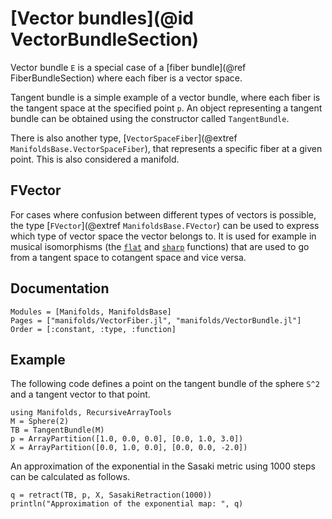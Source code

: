 # [Vector bundles](@id VectorBundleSection)

Vector bundle ``E`` is a special case of a [fiber bundle](@ref FiberBundleSection) where each fiber is a vector space.

Tangent bundle is a simple example of a vector bundle, where each fiber is the tangent space at the specified point ``p``.
An object representing a tangent bundle can be obtained using the constructor called `TangentBundle`.

There is also another type, [`VectorSpaceFiber`](@extref `ManifoldsBase.VectorSpaceFiber`), that represents a specific fiber at a given point.
This is also considered a manifold.

## FVector

For cases where confusion between different types of vectors is possible, the type [`FVector`](@extref `ManifoldsBase.FVector`) can be used to express which type of vector space the vector belongs to.
It is used for example in musical isomorphisms (the [`flat`](@ref) and [`sharp`](@ref) functions) that are used to go from a tangent space to cotangent space and vice versa.

## Documentation

```@autodocs
Modules = [Manifolds, ManifoldsBase]
Pages = ["manifolds/VectorFiber.jl", "manifolds/VectorBundle.jl"]
Order = [:constant, :type, :function]
```

## Example

The following code defines a point on the tangent bundle of the sphere ``S^2`` and a tangent vector to that point.

```@example tangent-bundle
using Manifolds, RecursiveArrayTools
M = Sphere(2)
TB = TangentBundle(M)
p = ArrayPartition([1.0, 0.0, 0.0], [0.0, 1.0, 3.0])
X = ArrayPartition([0.0, 1.0, 0.0], [0.0, 0.0, -2.0])
```

An approximation of the exponential in the Sasaki metric using 1000 steps can be calculated as follows.

```@example tangent-bundle
q = retract(TB, p, X, SasakiRetraction(1000))
println("Approximation of the exponential map: ", q)
```

